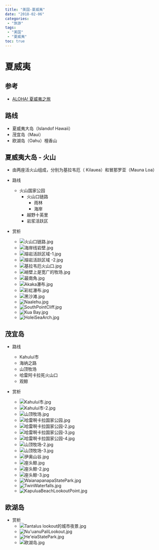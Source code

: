 ```yaml
---
title: "美国-夏威夷"
date: "2018-02-06"
categories:
 - "旅游"
tags:
 - "美国"
 - "夏威夷"
toc: true
---
```



# 夏威夷

## 参考
- [ALOHA! 夏威夷之旅](https://www.chiphell.com/forum.php?mod=viewthread&tid=1812252)

## 路线
- 夏威夷大岛（Islandof Hawaii）
- 茂宜岛（Maui）
- 欧湖岛（Oahu）檀香山


## 夏威夷大岛 - 火山
- 由两座活火山组成，分别为基拉韦厄（ Kilauea）和冒那罗亚（Mauna Loa）
- 路线
	- 火山国家公园
		- 火山口链路
			- 雨林
			- 海岸
		- 越野十英里
		- 岩浆活跃区

- 赏析
	- ![火山口链路.jpg](http://otzm88f21.bkt.clouddn.com/72f2218a-413f-4155-b667-8068e6a7e022.jpg)
	- ![海岸线岩壁.jpg](http://otzm88f21.bkt.clouddn.com/f4bf07ab-1876-4ea3-a72c-ce0548ff7186.jpg)
	- ![熔岩活跃区域-1.jpg](http://otzm88f21.bkt.clouddn.com/6f6fec0d-257d-4676-a60c-bd4c3db01203.jpg)
	- ![熔岩活跃区域 -2.jpg](http://otzm88f21.bkt.clouddn.com/2928998b-507a-42d8-b7b5-8e63be5b2f70.jpg)
	- ![基拉韦厄火山口.jpg](http://otzm88f21.bkt.clouddn.com/eeea0736-787d-4cfa-b225-6be4a39c185c.jpg)
	- ![峭壁上是宽广的牧场.jpg](http://otzm88f21.bkt.clouddn.com/9bddaf73-29cc-4c92-aef7-4efcfd674fda.jpg)
	- ![最南角.jpg](http://otzm88f21.bkt.clouddn.com/2b945a1f-a9ae-4b10-8c17-5d65a137c37c.jpg)
	- ![Akaka瀑布.jpg](http://otzm88f21.bkt.clouddn.com/a094b93b-aeba-422e-ae5f-d04e4d3d5512.jpg)
	- ![彩虹瀑布.jpg](http://otzm88f21.bkt.clouddn.com/aefb0cac-2f61-4649-85f3-ff58ec89d44d.jpg)
	- ![黑沙滩.jpg](http://otzm88f21.bkt.clouddn.com/e4c6e136-bed3-4f50-8811-1f422991f006.jpg)
	- ![Naalehu.jpg](http://otzm88f21.bkt.clouddn.com/6c965c20-3de7-432c-b352-440d17cb8aad.jpg)
	- ![SouthPointCliff.jpg](http://otzm88f21.bkt.clouddn.com/d49413f7-3360-4818-ad9c-a7602508191e.jpg)
	- ![Kua Bay.jpg](http://otzm88f21.bkt.clouddn.com/5c75f975-8b07-4f6a-848d-0332be668f26.jpg)
	- ![HoleiSeaArch.jpg](http://otzm88f21.bkt.clouddn.com/b8ca572b-c320-47d8-b0f8-ec393c5b4710.jpg)



## 茂宜岛
- 路线
	- Kahului市
	- 海纳之路
	- 山顶牧场
	- 哈雷阿卡拉死火山口
	- 观鲸

- 赏析
	- ![Kahului市.jpg](http://otzm88f21.bkt.clouddn.com/f8ba465f-575a-45bd-954f-54f312b204be.jpg)
	- ![Kahului市-2.jpg](http://otzm88f21.bkt.clouddn.com/f0514cb6-3f6d-4067-af2e-2c3d9663c0af.jpg)
	- ![山顶牧场.jpg](http://otzm88f21.bkt.clouddn.com/21782ee2-a07e-4cde-9804-c8f11cabfd64.jpg)
	- ![哈雷啊卡拉国家公园.jpg](http://otzm88f21.bkt.clouddn.com/d76f9dff-fdca-4c99-942d-0d246a3030c7.jpg)
	- ![哈雷啊卡拉国家公园-2.jpg](http://otzm88f21.bkt.clouddn.com/06f88796-9902-44f1-8938-fb2532f3a02e.jpg)
	- ![哈雷啊卡拉国家公园-3.jpg](http://otzm88f21.bkt.clouddn.com/bcf0aff0-db5e-464e-8041-e65a442a1b7c.jpg)
	- ![哈雷啊卡拉国家公园-4.jpg](http://otzm88f21.bkt.clouddn.com/6b7a6418-6247-4ae8-818a-8a72292938ba.jpg)
	- ![山顶牧场-2.jpg](http://otzm88f21.bkt.clouddn.com/4cda5d04-5691-40eb-bc90-211852f4d03b.jpg)
	- ![山顶牧场-3.jpg](http://otzm88f21.bkt.clouddn.com/7f8b02be-c497-4ebb-971f-4b7bf03c630f.jpg)
	- ![伊奥山谷.jpg](http://otzm88f21.bkt.clouddn.com/2cfe0e4c-b072-4b89-9b2d-b3c4f5e3507c.jpg)
	- ![座头鲸.jpg](http://otzm88f21.bkt.clouddn.com/08e0703f-2c86-49cd-8d57-6449145bbebd.jpg)
	- ![座头鲸-2.jpg](http://otzm88f21.bkt.clouddn.com/590d434c-e615-490e-9e58-2bea5083712c.jpg)
	- ![座头鲸-3.jpg](http://otzm88f21.bkt.clouddn.com/bef7affb-b76d-484a-b4fe-b196ae0367f2.jpg)
	- ![WaianapanapaStatePark.jpg](http://otzm88f21.bkt.clouddn.com/ec8c00af-d676-43a2-a3cd-b93a5e29f2d9.jpg)
	- ![TwinWaterfalls.jpg](http://otzm88f21.bkt.clouddn.com/46beefa5-1b5c-437d-bcbb-838981dbc424.jpg)
	- ![KapuluaBeachLookoutPoint.jpg](http://otzm88f21.bkt.clouddn.com/25bca7f6-db17-4798-b498-c75b4e5ac8fa.jpg)



## 欧湖岛
- 赏析
	- ![Tantalus lookout的城市夜景.jpg](http://otzm88f21.bkt.clouddn.com/cb2402fd-d785-4dcd-a7c8-622912fe7dd5.jpg)
	- ![Nu'uanuPaliLookout.jpg](http://otzm88f21.bkt.clouddn.com/0e283368-8e70-40ee-819f-ef15cd82eb19.jpg)
	- ![He'eiaStatePark.jpg](http://otzm88f21.bkt.clouddn.com/c06bb015-4a84-47af-8bfe-0695cf13f9df.jpg)
	- ![欧湖岛.jpg](http://otzm88f21.bkt.clouddn.com/158d5f98-fa30-49e2-a9c6-7cbc5f1e6bd1.jpg)

